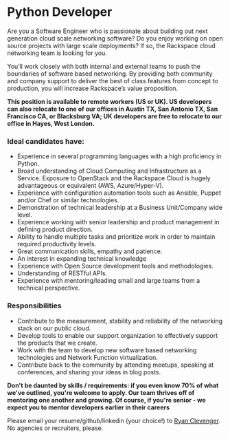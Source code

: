# Python Developer

Are you a Software Engineer who is passionate about building out next generation cloud scale networking software? Do you enjoy working on open source projects with large scale deployments? If so, the Rackspace cloud networking team is looking for you.

You’ll work closely with both internal and external teams to push the boundaries of software based networking.  By providing both community and company support to deliver the best of class features from concept to production, you will increase Rackspace’s value proposition.  

**This position is available to remote workers (US or UK). US developers can also relocate to one of our offices in Austin TX, San Antonio TX, San Francisco CA, or Blacksburg VA; UK developers are free to relocate to our office in Hayes, West London.**

### Ideal candidates have:
- Experience in several programming languages with a high proficiency in Python.
- Broad understanding of Cloud Computing and Infrastructure as a Service. Exposure to OpenStack and the Rackspace Cloud is hugely advantageous or equivalent (AWS, Azure/Hyper-V).
- Experience with configuration automation tools such as Ansible, Puppet and/or Chef or similar technologies.
- Demonstration of technical leadership at a Business Unit/Company wide level.
- Experience working with senior leadership and product management in defining product direction.
- Ability to handle multiple tasks and prioritize work in order to maintain required productivity levels.
- Great communication skills, empathy and patience.
- An interest in expanding technical knowledge
- Experience with Open Source development tools and methodologies.
- Understanding of RESTful APIs.
- Experience with mentoring/leading small and large teams from a technical perspective.


### Responsibilities

- Contribute to the measurement, stability and reliability of the networking stack on our public cloud.
- Develop tools to enable our support organization to effectively support the products that we create.
- Work with the team to develop new software based networking technologies and Network Function virtualization.
- Contribute back to the community by attending meetups, speaking at conferences, and sharing your ideas in blog posts.



**Don't be daunted by skills / requirements: if you even know 70% of what we've
outlined, you're welcome to apply. Our team thrives off of mentoring one another
and growing. Of course, if you're senior - we expect you to mentor developers
earlier in their careers**

Please email your resume/github/linkedin (your choice!) to [Ryan Clevenger](mailto:ryan.clevenger@rackspace.com). No agencies
or recruiters, please.
